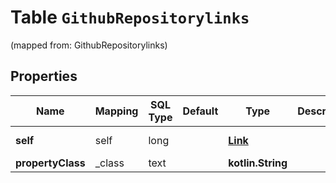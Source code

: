 
# Table `GithubRepositorylinks`
(mapped from: GithubRepositorylinks)

## Properties
Name | Mapping | SQL Type | Default | Type | Description | Notes
---- | ------- | -------- | ------- | ---- | ----------- | -----
**self** | self | long |  | [**Link**](Link.md) |  |  [optional] [foreignkey]
**propertyClass** | _class | text |  | **kotlin.String** |  |  [optional]




